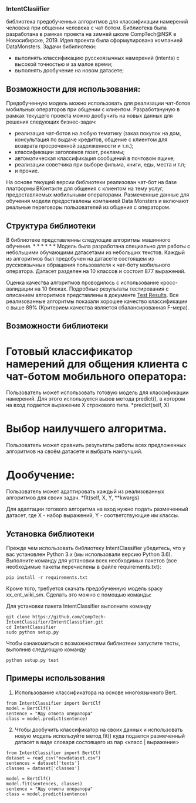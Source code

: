### IntentClasiifier
библиотека предобученных алгоритмов для классификации намерений человека при общении человека с чат ботом. Библиотека была разработана в рамках проекта на зимней школе CompTech@NSK в Новосибирске, 2019. Идея проекта была сформулирована компанией DataMonsters.
 Задачи бибилиотеки:
 * выполнять классификацию русскоязычных намерений (intents) с высокой точностью и за малое времи;
 * выполнять дообучение на новом датасете;
 

## Возможности для использования:
Предобученную модель можно использовать для реализации чат-ботов мобильных операторов при общении с клиентом. 
Разработануную в рамках текущего проекта можно дообучить на новых данных для решения следующих бизнес-задач:
* реализация чат-ботов на любую тематику (заказ покупок на дом, консультация по выдаче кредитов, общение с клиентом для возврата просроченной задолженности и т.п.);
* классификации заголовков газет, рекламы;
* автоматическая классификация сообщений в почтовом ящике;
* реализации советчика при выборе фильма, книги, еды, места и т.п;
* и прочие.

На основе текущей версии библиотеки реализован чат-бот на базе платформы ВКонтакте для общения с клиентом на тему услуг, предоставляемых мобильными операторами. Размеченные данные для обучения модели предоставлены компанией Data Monsters и включают реальные переговоры пользователей из общения с оператором.

 ## Структура библиотеки
 В библиотеке представленны следующие алгоритмы машинного обучения. 
* 
* 
* 
* 
* 
* 
Модель была разработана специально для работы с небольшими обучающими датасетами из небольших текстов.
Каждый из алгоритмов был предобучен на датасете состоящем из русскоязычных обращения пользователя к чат-боту мобильного оператора. Датасет разделен на 10 классов и состоит 877 выражений.

Оценка качества алгоритмов проводилось с использование кросс-валидации на 10 блоках. Подробные результаты тестирования с описанием алгоритмов представлены в документе [Test Results](https://github.com/CompTech-IntentClassifier/IntentClassifier/blob/master/Test%20Results.md). Все реализованные алгоритмы показали хорошее качество классификации с выше 89% (Критерием качества является сбалансированная F-мера).

## Возможности библиотеки

# Готовый классификатор намерений для общения клиента с чат-ботом мобильного оператора:
Пользователь может использовать готовую модель для классификации намерений. Для этого используется вызов метода predict(), в котором на вход подается выражение X строкового типа.
*predict(self, X)

# Выбор наилучшего алгоритма.
Пользователь может сравнить результаты работы всех предложенных алгоритмов на своём датасете и выбрать наилучший.

# Дообучение:
Пользователь может адаптировать каждый из реализованных алгоритмов для своих задач.
*fit(self, X, Y, **kwargs)

Для адаптации готового алгоритма на вход нужно подать размеченный датасет, где X - набор выражений, Y - соответствующие им классы.

## Установка библиотеки
Прежде чем использовать библиотеку IntentClassifier убедитесь, что у вас установлен Python 3.x (мы использовали версию Python 3.6).
Выполните команду для установки всех необходимых пакетов (все необходимые пакеты перечислены в файле requirements.txt):
```
pip install -r requirements.txt
```
Кроме того, требуется скачать предобученную модель spacy xx_ent_wiki_sm. Сделать это можно с помощью команды:

Для установки пакета IntentClassifier выполните команду
```
git clone https://github.com/CompTech-IntentClassifier/IntentClassifier.git
cd IntentClassifier
sudo python setup.py
```

Чтобы ознакомиться с возможностями библиотеки запустите тесты, выполнив следующую команду
```
python setup.py test
```

## Примеры использования

1. Использование классификатора на основе многоязычного Bert.
```
from IntentClassifier import BertClf
model = BertClf()
sentence = "Жду ответа оператора"
class = model.predict(sentence)
```
2. Чтобы дообучить классификатор на своих данных и использовать новую модель используйте метод fit() куда подается размеченный датасет в виде словаря состоящего из пар <класс | выражение>
```
from IntentClassifier import BertClf
dataset = read_csv("newdataset.csv")
sentences = dataset['texts']
classes = dataset['classes']

model = BertClf()
model.fit(sentences, classes)
sentence = "Жду ответа оператора"
class = model.predict(sentence)
```

